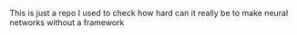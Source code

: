 This is just a repo I used to check how hard can it really be to make neural networks without a framework